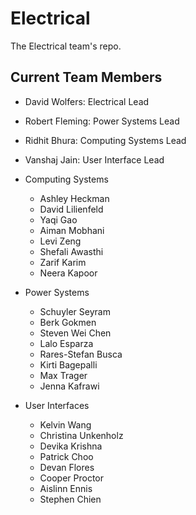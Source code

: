 # Electrical
The Electrical team's repo.

## Current Team Members
* David Wolfers: Electrical Lead
* Robert Fleming: Power Systems Lead
* Ridhit Bhura: Computing Systems Lead
* Vanshaj Jain: User Interface Lead

* Computing Systems
    * Ashley Heckman
    * David Lilienfeld
    * Yaqi Gao
    * Aiman Mobhani
    * Levi Zeng
    * Shefali Awasthi
    * Zarif Karim
    * Neera Kapoor

* Power Systems
    * Schuyler Seyram
    * Berk Gokmen
    * Steven Wei Chen
    * Lalo Esparza
    * Rares-Stefan Busca
    * Kirti Bagepalli
    * Max Trager
    * Jenna Kafrawi

* User Interfaces
    * Kelvin Wang
    * Christina Unkenholz
    * Devika Krishna
    * Patrick Choo
    * Devan Flores
    * Cooper Proctor
    * Aislinn Ennis
    * Stephen Chien
    
